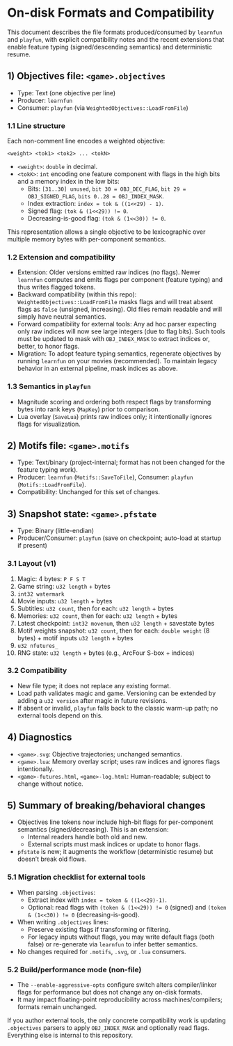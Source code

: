 # On-disk Formats and Compatibility

This document describes the file formats produced/consumed by `learnfun` and `playfun`, with explicit compatibility notes and the recent extensions that enable feature typing (signed/descending semantics) and deterministic resume.

## 1) Objectives file: `<game>.objectives`

- Type: Text (one objective per line)
- Producer: `learnfun`
- Consumer: `playfun` (via `WeightedObjectives::LoadFromFile`)

### 1.1 Line structure

Each non-comment line encodes a weighted objective:

```
<weight> <tok1> <tok2> ... <tokN>
```

- `<weight>`: `double` in decimal.
- `<tokK>`: `int` encoding one feature component with flags in the high bits and a memory index in the low bits:
  - Bits: `[31..30] unused`, `bit 30 = OBJ_DEC_FLAG`, `bit 29 = OBJ_SIGNED_FLAG`, `bits 0..28 = OBJ_INDEX_MASK`.
  - Index extraction: `index = tok & ((1<<29) - 1)`.
  - Signed flag: `(tok & (1<<29)) != 0`.
  - Decreasing-is-good flag: `(tok & (1<<30)) != 0`.

This representation allows a single objective to be lexicographic over multiple memory bytes with per-component semantics.

### 1.2 Extension and compatibility

- Extension: Older versions emitted raw indices (no flags). Newer `learnfun` computes and emits flags per component (feature typing) and thus writes flagged tokens.
- Backward compatibility (within this repo): `WeightedObjectives::LoadFromFile` masks flags and will treat absent flags as `false` (unsigned, increasing). Old files remain readable and will simply have neutral semantics.
- Forward compatibility for external tools: Any ad hoc parser expecting only raw indices will now see large integers (due to flag bits). Such tools must be updated to mask with `OBJ_INDEX_MASK` to extract indices or, better, to honor flags.
- Migration: To adopt feature typing semantics, regenerate objectives by running `learnfun` on your movies (recommended). To maintain legacy behavior in an external pipeline, mask indices as above.

### 1.3 Semantics in `playfun`

- Magnitude scoring and ordering both respect flags by transforming bytes into rank keys (`MapKey`) prior to comparison.
- Lua overlay (`SaveLua`) prints raw indices only; it intentionally ignores flags for visualization.

## 2) Motifs file: `<game>.motifs`

- Type: Text/binary (project-internal; format has not been changed for the feature typing work).
- Producer: `learnfun` (`Motifs::SaveToFile`), Consumer: `playfun` (`Motifs::LoadFromFile`).
- Compatibility: Unchanged for this set of changes.

## 3) Snapshot state: `<game>.pfstate`

- Type: Binary (little-endian)
- Producer/Consumer: `playfun` (save on checkpoint; auto-load at startup if present)

### 3.1 Layout (v1)

1. Magic: 4 bytes: `P F S T`
2. Game string: `u32 length` + bytes
3. `int32 watermark`
4. Movie inputs: `u32 length` + bytes
5. Subtitles: `u32 count`, then for each: `u32 length` + bytes
6. Memories: `u32 count`, then for each: `u32 length` + bytes
7. Latest checkpoint: `int32 movenum`, then `u32 length` + savestate bytes
8. Motif weights snapshot: `u32 count`, then for each: `double weight` (8 bytes) + motif inputs `u32 length` + bytes
9. `u32 nfutures_`
10. RNG state: `u32 length` + bytes (e.g., ArcFour S-box + indices)

### 3.2 Compatibility

- New file type; it does not replace any existing format.
- Load path validates magic and game. Versioning can be extended by adding a `u32 version` after magic in future revisions.
- If absent or invalid, `playfun` falls back to the classic warm-up path; no external tools depend on this.

## 4) Diagnostics

- `<game>.svg`: Objective trajectories; unchanged semantics.
- `<game>.lua`: Memory overlay script; uses raw indices and ignores flags intentionally.
- `<game>-futures.html`, `<game>-log.html`: Human-readable; subject to change without notice.

## 5) Summary of breaking/behavioral changes

- Objectives line tokens now include high-bit flags for per-component semantics (signed/decreasing). This is an extension:
  - Internal readers handle both old and new.
  - External scripts must mask indices or update to honor flags.
- `pfstate` is new; it augments the workflow (deterministic resume) but doesn’t break old flows.

### 5.1 Migration checklist for external tools

- When parsing `.objectives`:
  - Extract index with `index = token & ((1<<29)-1)`.
  - Optional: read flags with `(token & (1<<29)) != 0` (signed) and `(token & (1<<30)) != 0` (decreasing-is-good).
- When writing `.objectives` lines:
  - Preserve existing flags if transforming or filtering.
  - For legacy inputs without flags, you may write default flags (both false) or re-generate via `learnfun` to infer better semantics.
- No changes required for `.motifs`, `.svg`, or `.lua` consumers.

### 5.2 Build/performance mode (non-file)

- The `--enable-aggressive-opts` configure switch alters compiler/linker flags for performance but does not change any on-disk formats.
- It may impact floating-point reproducibility across machines/compilers; formats remain unchanged.

If you author external tools, the only concrete compatibility work is updating `.objectives` parsers to apply `OBJ_INDEX_MASK` and optionally read flags. Everything else is internal to this repository.
